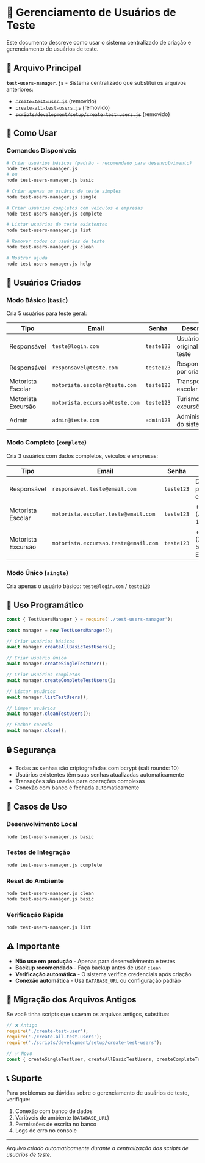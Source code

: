 # 👥 Gerenciamento de Usuários de Teste

Este documento descreve como usar o sistema centralizado de criação e gerenciamento de usuários de teste.

## 📁 Arquivo Principal

**`test-users-manager.js`** - Sistema centralizado que substitui os arquivos anteriores:
- ~~`create-test-user.js`~~ (removido)
- ~~`create-all-test-users.js`~~ (removido)
- ~~`scripts/development/setup/create-test-users.js`~~ (removido)

## 🚀 Como Usar

### Comandos Disponíveis

```bash
# Criar usuários básicos (padrão - recomendado para desenvolvimento)
node test-users-manager.js
# ou
node test-users-manager.js basic

# Criar apenas um usuário de teste simples
node test-users-manager.js single

# Criar usuários completos com veículos e empresas
node test-users-manager.js complete

# Listar usuários de teste existentes
node test-users-manager.js list

# Remover todos os usuários de teste
node test-users-manager.js clean

# Mostrar ajuda
node test-users-manager.js help
```

## 👤 Usuários Criados

### Modo Básico (`basic`)
Cria 5 usuários para teste geral:

| Tipo | Email | Senha | Descrição |
|------|-------|-------|-----------|
| Responsável | `teste@login.com` | `teste123` | Usuário original de teste |
| Responsável | `responsavel@teste.com` | `teste123` | Responsável por crianças |
| Motorista Escolar | `motorista.escolar@teste.com` | `teste123` | Transporte escolar |
| Motorista Excursão | `motorista.excursao@teste.com` | `teste123` | Turismo e excursões |
| Admin | `admin@teste.com` | `admin123` | Administrador do sistema |

### Modo Completo (`complete`)
Cria 3 usuários com dados completos, veículos e empresas:

| Tipo | Email | Senha | Extras |
|------|-------|-------|--------|
| Responsável | `responsavel.teste@email.com` | `teste123` | Dados pessoais completos |
| Motorista Escolar | `motorista.escolar.teste@email.com` | `teste123` | + Veículo (ABC-1234) |
| Motorista Excursão | `motorista.excursao.teste@email.com` | `teste123` | + Veículo (XYZ-5678) + Empresa |

### Modo Único (`single`)
Cria apenas o usuário básico: `teste@login.com` / `teste123`

## 🔧 Uso Programático

```javascript
const { TestUsersManager } = require('./test-users-manager');

const manager = new TestUsersManager();

// Criar usuários básicos
await manager.createAllBasicTestUsers();

// Criar usuário único
await manager.createSingleTestUser();

// Criar usuários completos
await manager.createCompleteTestUsers();

// Listar usuários
await manager.listTestUsers();

// Limpar usuários
await manager.cleanTestUsers();

// Fechar conexão
await manager.close();
```

## 🔒 Segurança

- Todas as senhas são criptografadas com bcrypt (salt rounds: 10)
- Usuários existentes têm suas senhas atualizadas automaticamente
- Transações são usadas para operações complexas
- Conexão com banco é fechada automaticamente

## 🎯 Casos de Uso

### Desenvolvimento Local
```bash
node test-users-manager.js basic
```

### Testes de Integração
```bash
node test-users-manager.js complete
```

### Reset do Ambiente
```bash
node test-users-manager.js clean
node test-users-manager.js basic
```

### Verificação Rápida
```bash
node test-users-manager.js list
```

## ⚠️ Importante

- **Não use em produção** - Apenas para desenvolvimento e testes
- **Backup recomendado** - Faça backup antes de usar `clean`
- **Verificação automática** - O sistema verifica credenciais após criação
- **Conexão automática** - Usa `DATABASE_URL` ou configuração padrão

## 🔄 Migração dos Arquivos Antigos

Se você tinha scripts que usavam os arquivos antigos, substitua:

```javascript
// ❌ Antigo
require('./create-test-user');
require('./create-all-test-users');
require('./scripts/development/setup/create-test-users');

// ✅ Novo
const { createSingleTestUser, createAllBasicTestUsers, createCompleteTestUsers } = require('./test-users-manager');
```

## 📞 Suporte

Para problemas ou dúvidas sobre o gerenciamento de usuários de teste, verifique:

1. Conexão com banco de dados
2. Variáveis de ambiente (`DATABASE_URL`)
3. Permissões de escrita no banco
4. Logs de erro no console

---

*Arquivo criado automaticamente durante a centralização dos scripts de usuários de teste.*